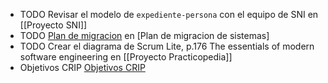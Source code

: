 - TODO Revisar el modelo de `expediente-persona` con el equipo de SNI en [[Proyecto SNI]]
- TODO [Plan de migracion](https://docs.google.com/spreadsheets/d/1A425Jyq_iXnNj53kZYdoMV7hIhwv8UiymSF1ExaORuI/edit#gid=1276748670) en [Plan de migracion de sistemas]
- TODO Crear el diagrama de Scrum Lite, p.176 The essentials of modern software engineering en [[Proyecto Practicopedia]]
- Objetivos CRIP [Objetivos CRIP](https://docs.google.com/spreadsheets/d/1PFhzDdw6VcNUHHM6EJDjmpffNfL_T5Dm0alaoScEEGc/edit#gid=0)